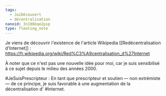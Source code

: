 ```yaml
---
tags:
  - JaiDécouvert
  - décentralisation
nanoid: 3n186bqe2psp
type: fleeting_note
---
```


Je viens de découvrir l'existence de l'article Wikipedia [[Redécentralisation d'Internet]] : https://fr.wikipedia.org/wiki/Red%C3%A9centralisation_d%27Internet

À noter que ce n'est pas une nouvelle idée pour moi, car je suis sensibilisé à ce sujet depuis le milieu des années 2000.

#JeSuisPrescripteur : En tant que prescripteur et soutien — non extrémiste — de ce principe, je suis favorable à une augmentation de la décentralisation d' #Internet. 
